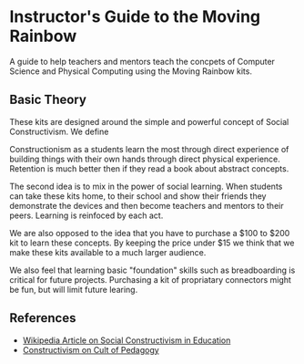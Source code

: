 Instructor's Guide to the Moving Rainbow
=======
A guide to help teachers and mentors teach the concpets of Computer Science and Physical Computing using the Moving Rainbow kits.

Basic Theory
------------
These kits are designed around the simple and powerful concept of Social Constructivism.  We define

Constructionism as a students learn the most through direct experience of building things with their own hands through direct physical experience.  Retention is much better then if they read a book about abstract concepts.

The second idea is to mix in the power of social learning.  When students can take these kits home, to their school and show their friends they demonstrate the devices and then become teachers and mentors to their peers.  Learning is reinfoced by each act.

We are also opposed to the idea that you have to purchase a $100 to $200 kit to learn these concepts.  By keeping the price under $15 we think that we make these kits available to a much larger audience.

We also feel that learning basic "foundation" skills such as breadboarding is critical for future projects.  Purchasing a kit of propriatary connectors might be fun, but will limit future learing.

References
--------
- [Wikipedia Article on Social Constructivism in Education](http://en.wikipedia.org/wiki/Social_constructivism#Social_constructivism_and_education)
- [Constructivism on Cult of Pedagogy](http://www.cultofpedagogy.com/constructivism/)

